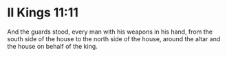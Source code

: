 # II Kings 11:11

And the guards stood, every man with his weapons in his hand, from the south side of the house to the north side of the house, around the altar and the house on behalf of the king.
